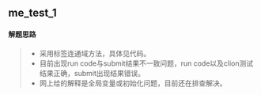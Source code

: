 ## me_test_1
#### 解题思路  

>* 采用标签连通域方法，具体见代码。
>* 目前出现run code与submit结果不一致问题，run code以及clion测试结果正确，submit出现结果错误。
>* 网上给的解释是全局变量或初始化问题，目前还在排查解决。
